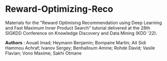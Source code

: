 # Reward-Optimizing-Reco

Materials for the "Reward Optimising Recommendation using Deep Learning and Fast Maximum Inner Product Search" tutorial delivered at the 28th SIGKDD Conference on Knowledge Discovery and Data Mining (KDD '22).

**Authors** : Aouali Imad; Heymann Benjamin; Bompaire Martin; Ait Sidi Hammou Achraf; Ivanov Sergey; Benhalloum Amine; Rohde David; Vasile Flavian; Vono Maxime; Sakhi Otmane
